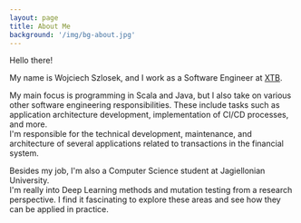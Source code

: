 ```yaml
---
layout: page
title: About Me
background: '/img/bg-about.jpg'
---
```


Hello there! 

My name is Wojciech Szlosek, and I work as a Software Engineer at [XTB](https://www.xtb.com).

My main focus is programming in Scala and Java, but I also take on various other software engineering responsibilities. These include tasks such as application architecture development, implementation of CI/CD processes, and more.\
I'm responsible for the technical development, maintenance, and architecture of several applications related to transactions in the financial system.

Besides my job, I'm also a Computer Science student at Jagiellonian University.\
I'm really into Deep Learning methods and mutation testing from a research perspective. I find it fascinating to explore these areas and see how they can be applied in practice.
